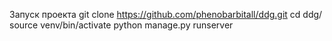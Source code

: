 Запуск проекта
git clone https://github.com/phenobarbitall/ddg.git
cd ddg/
source venv/bin/activate
python manage.py runserver
